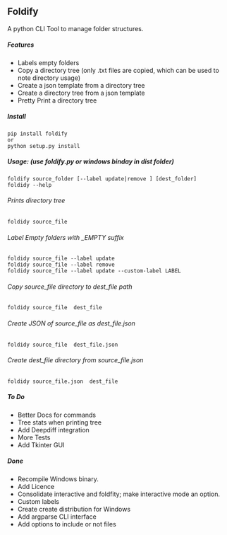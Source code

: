 ## Foldify

A python CLI Tool to manage folder structures.

##### Features
* Labels empty folders
* Copy a directory tree (only .txt files are copied, which can be used to note directory usage)
* Create a json template from a directory tree
* Create a directory tree from a json template
* Pretty Print a directory tree

##### Install
    pip install foldify
    or
    python setup.py install

##### Usage: (use foldify.py or windows binday in dist folder)
    foldify source_folder [--label update|remove ] [dest_folder]
    foldidy --help

###### Prints directory tree
    foldidy source_file
###### Label Empty folders with *_EMPTY* suffix
    foldidy source_file --label update
    foldidy source_file --label remove
    foldidy source_file --label update --custom-label LABEL
###### Copy source_file directory to dest_file path
    foldidy source_file  dest_file
###### Create JSON of source_file as dest_file.json
    foldidy source_file  dest_file.json
###### Create dest_file directory from source_file.json
    foldidy source_file.json  dest_file


##### To Do
* Better Docs for commands
* Tree stats when printing tree
* Add Deepdiff integration
* More Tests
* Add Tkinter GUI

##### Done
* Recompile Windows binary.
* Add Licence
* Consolidate interactive and foldfity; make interactive mode an option.
* Custom labels
* Create create distribution for Windows
* Add argparse CLI interface
* Add options to include or not files
